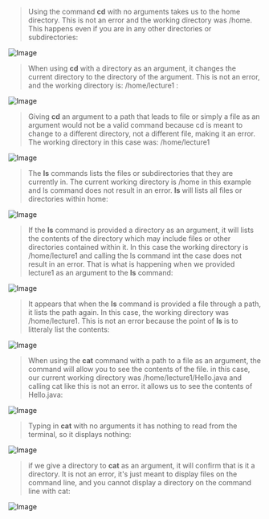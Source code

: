 > Using the command **cd** with no arguments takes us to the home directory. This is not an error and the working directory was /home. This happens even if you are in any other directories or subdirectories:
>
![Image](https://cdn.discordapp.com/attachments/974137838180380672/1196999964153364510/Screenshot_2024-01-11_at_9.06.21_AM.png?ex=65b9ac16&is=65a73716&hm=ac613cb613e028d5fd3733cbb29e8f6d9981005f57c4c5e91c9db57279c69afb&)



> When using **cd** with a directory as an argument, it changes the current directory to the directory of the argument. This is not an error, and the working directory is:
> /home/lecture1 :

![Image](https://cdn.discordapp.com/attachments/974137838180380672/1196999964430192661/Screenshot_2024-01-11_at_9.06.31_AM.png?ex=65b9ac16&is=65a73716&hm=5053c5b059fc2b573d39393d6966c90c9fe6d9e9bc9b1fcc5c71ee0ecc21575d&)



> Giving **cd** an argument to a path that leads to file or simply a file as an argument would not be a valid command because cd is meant to change to a different directory, not a different file, making it an error. The working directory in this case was: /home/lecture1

![Image](https://cdn.discordapp.com/attachments/974137838180380672/1196999964690235522/Screenshot_2024-01-11_at_9.06.38_AM.png?ex=65b9ac16&is=65a73716&hm=63b4eb601482a531085a94aadb770dbd82447dd7f99b1221a49ba3043806bf4e&)



> The **ls** commands lists the files or subdirectories that they are currently in. The current working directory is /home in this example and ls command does not result in an error. **ls** will lists all files or directories within home:

![Image](https://cdn.discordapp.com/attachments/974137838180380672/1196999964891553803/Screenshot_2024-01-11_at_9.08.04_AM.png?ex=65b9ac16&is=65a73716&hm=c6c7d7fa6cc36769c084cb1af8e9e9aa1ca2d34ad1da7742c5f3530a598393a7&)



> If the **ls** command is provided a directory as an argument, it will lists the contents of the directory which may include files or other directories contained within it. In this case the working directory is /home/lecture1 and calling the ls command int the case does not result in an error. That is what is happening when we provided lecture1 as an argument to the **ls** command:

![Image](https://cdn.discordapp.com/attachments/974137838180380672/1196999965097087107/Screenshot_2024-01-11_at_9.08.19_AM.png?ex=65b9ac16&is=65a73716&hm=7301e624ee19f14ab603fead049e467af292df492590a4e90a679fc7ed687a7a&)


> It appears that when the **ls** command is provided a file through a path, it lists the path again. In this case, the working directory was /home/lecture1. This is not an error because the point of **ls** is to litteraly list the contents:

![Image](https://cdn.discordapp.com/attachments/974137838180380672/1196999965394878554/Screenshot_2024-01-11_at_9.08.55_AM.png?ex=65b9ac16&is=65a73716&hm=ebe23c6954b4827c360af71fa57542f49c794a44c6786f17d0e95e3ba59180f7&)



> When using the **cat** command with a path to a file as an argument, the command will allow you to see the contents of the file. in this case, our current working directory was /home/lecture1/Hello.java and calling cat like this is not an error. it allows us to see the contents of Hello.java:

![Image](https://cdn.discordapp.com/attachments/974137838180380672/1197000003651112970/Screenshot_2024-01-11_at_9.12.35_AM.png?ex=65b9ac20&is=65a73720&hm=e316879ac120b71857646818e42146815d4d5537df086633b90b501a09ec2a58&)


> Typing in **cat** with no arguments it has nothing to read from the terminal, so it displays nothing:

![Image](https://cdn.discordapp.com/attachments/974137838180380672/1196999966317617173/Screenshot_2024-01-11_at_9.12.17_AM.png?ex=65b9ac17&is=65a73717&hm=9118927db0e9738bd4d70d9b5e61ed712b8c664a70aab129a3c448eada51b3e8&)



> if we give a directory to **cat** as an argument, it will confirm that is it a directory. It is not an error, it's just meant to display files on the command line, and you cannot display a directory on the command line with cat:

![Image](https://cdn.discordapp.com/attachments/974137838180380672/1197000003441410109/Screenshot_2024-01-11_at_9.12.29_AM.png?ex=65b9ac20&is=65a73720&hm=bbe74e68bf6602017552ca4f7bba3756faccfbd762a2239fe2f17c483a069595&)


